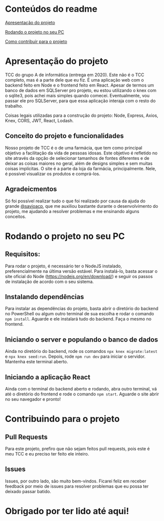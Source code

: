 # Conteúdos do readme
[Apresentação do projeto](https://github.com/MultiWar/siteTCC_Node_e_React#apresenta%C3%A7%C3%A3o-do-projeto)

[Rodando o projeto no seu PC](https://github.com/MultiWar/siteTCC_Node_e_React#rodando-o-projeto-no-seu-pc)

[Como contribuir para o projeto](https://github.com/MultiWar/siteTCC_Node_e_React#contribuindo-para-o-projeto)



# Apresentação do projeto
  TCC do grupo A de informática (entrega em 2020). Este não é o TCC completo, mas é a parte dele que eu fiz. É uma aplicação web com o 
backend feito em Node e o frontend feito em React. Apesar de termos um banco de dados em SQLServer pro projeto, eu estou utilizando o knex com o sqlite3, pois achei mais simples quando comecei. Eventualmente, vou passar ele pro SQLServer, para que essa aplicação interaja com o resto do trabalho.

Coisas legais utilizadas para a construção do projeto: Node, Express, Axios, Knex, CORS, JWT, React, Lodash.

## Conceito do projeto e funcionalidades
  Nosso projeto de TCC é o de uma farmácia, que tem como principal objetivo a facilitação da vida de pessoas idosas. Este objetivo é refletido no site através da opção de selecionar tamanhos de fontes diferentes e de deixar as coisas maiores no geral, além de designs simples e sem muitas coisas implícitas.
  O site é a parte da loja da farmácia, principalmente. Nele, é possível visualizar os produtos e comprá-los.

## Agradeicmentos
  Só foi possível realizar tudo o que foi realizado por causa da ajuda do grande [@savioacp](https://github.com/savioacp), que me auxiliou bastante durante o desenvolvimento do projeto, me ajudando a resolver problemas e me ensinando alguns conceitos.

# Rodando o projeto no seu PC
## Requisitos:
  Para rodar o projeto, é necessário ter o NodeJS instalado, preferencialmente na última versão estável. Para instalá-lo, basta acessar o site oficial do Node (https://nodejs.org/en/download/) e seguir os passos de instalação de acordo com o seu sistema.

## Instalando dependências
  Para instalar as dependências do projeto, basta abrir o diretório do backend no PowerShell ou algum outro terminal de sua escolha e rodar o comando ```npm install```. Aguarde e ele instalará tudo do backend. Faça o mesmo no frontend.

## Iniciando o server e populando o banco de dados
  Ainda no diretório do backend, rode os comandos ```npx knex migrate:latest``` e ```npx knex seed:run```. Depois, rode ```npm run dev``` para iniciar o servidor. Mantenha este terminal aberto.

## Iniciando a aplicação React
  Ainda com o terminal do backend aberto e rodando, abra outro terminal, vá até o diretório do frontend e rode o comando ```npm start```. Aguarde o site abrir no seu navegador e pronto!

# Contribuindo para o projeto
## Pull Requests
  Para este projeto, prefiro que não sejam feitos pull requests, pois este é meu TCC e eu preciso ter feito ele inteiro.

## Issues
  Issues, por outro lado, são muito bem-vindos. Ficarei feliz em receber feedback por meio de issues para resolver problemas que eu possa ter deixado passar batido.

# Obrigado por ter lido até aqui!
